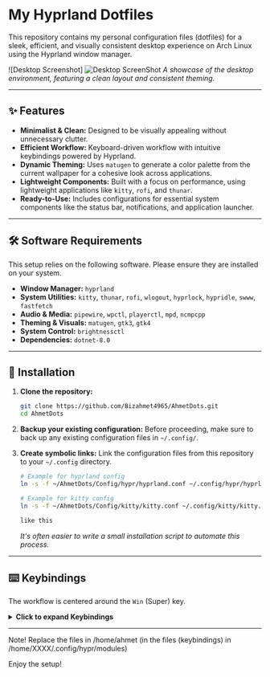# My Hyprland Dotfiles

This repository contains my personal configuration files (dotfiles) for a sleek, efficient, and visually consistent desktop experience on Arch Linux using the Hyprland window manager.

![Desktop Screenshot] <img src = https://github.com/user-attachments/assets/2bdff1ca-445c-4b56-a29f-557517806600 alt = "Desktop ScreenShot" />
*A showcase of the desktop environment, featuring a clean layout and consistent theming.*

---

## ✨ Features

- **Minimalist & Clean:** Designed to be visually appealing without unnecessary clutter.
- **Efficient Workflow:** Keyboard-driven workflow with intuitive keybindings powered by Hyprland.
- **Dynamic Theming:** Uses `matugen` to generate a color palette from the current wallpaper for a cohesive look across applications.
- **Lightweight Components:** Built with a focus on performance, using lightweight applications like `kitty`, `rofi`, and `thunar`.
- **Ready-to-Use:** Includes configurations for essential system components like the status bar, notifications, and application launcher.

---

## 🛠️ Software Requirements

This setup relies on the following software. Please ensure they are installed on your system.

- **Window Manager:** `hyprland`
- **System Utilities:** `kitty`, `thunar`, `rofi`, `wlogout`, `hyprlock`, `hypridle`, `swww`, `fastfetch`
- **Audio & Media:** `pipewire`, `wpctl`, `playerctl`, `mpd`, `ncmpcpp`
- **Theming & Visuals:** `matugen`, `gtk3`, `gtk4`
- **System Control:** `brightnessctl`
- **Dependencies:** `dotnet-8.0`

---

## 🚀 Installation

1.  **Clone the repository:**
    ```bash
    git clone https://github.com/Bizahmet4965/AhmetDots.git
    cd AhmetDots
    ```

2.  **Backup your existing configuration:**
    Before proceeding, make sure to back up any existing configuration files in `~/.config/`.

3.  **Create symbolic links:**
    Link the configuration files from this repository to your `~/.config` directory.
    ```bash
    # Example for hyprland config
    ln -s -f ~/AhmetDots/Config/hypr/hyprland.conf ~/.config/hypr/hyprland.conf

    # Example for kitty config
    ln -s -f ~/AhmetDots/Config/kitty/kitty.conf ~/.config/kitty/kitty.conf

    like this
    ```
    *It's often easier to write a small installation script to automate this process.*

---

## ⌨️ Keybindings

The workflow is centered around the `Win` (Super) key.

<details>
<summary><strong>Click to expand Keybindings</strong></summary>

### Basic Application and Window Management

| Shortcut | Action |
|---|---|
| `Win + Q` | Open terminal (`kitty`) |
| `Win + C` | Close active window |
| `Win + E` | Open file manager (`thunar`) |
| `Win + R` | Open application launcher (`rofi`) |
| `Win + F` | Toggle fullscreen |
| `Win + V` | Toggle floating mode |
| `Win + K` | Shows Prayer Times as Notification 
| `Win + CTRL + D` | Open Discord |

### System and Session Management

| Shortcut | Action |
|---|---|
| `Win + M` | Exit Hyprland session |
| `Win + L` | Show logout menu (`wlogout`) |
| `Win + Shift + L` | Lock the screen (`hyprlock`) |
| `PrintScreen` | Take a screenshot of a selected area |

### Window Focus and Movement

| Shortcut | Action |
|---|---|
| `Win + Arrow Keys` | Focus window in the specified direction |
| `Win + Shift + Arrow Keys` | Move active window in the specified direction |

### Workspaces

| Shortcut | Action |
|---|---|
| `Win + [1-9]` | Switch to workspace 1-9 |
| `Win + Shift + [1-9]` | Move active window to workspace 1-9 |
| `Win + Mouse Wheel` | Cycle through workspaces |

### Multimedia and Hardware Controls

| Shortcut | Action |
|---|---|
| `Media Keys` | Control media playback (`playerctl`) |
| `Volume Keys` | Adjust system volume (`wpctl`) |
| `Brightness Keys` | Adjust screen brightness (`brightnessctl`) |

</details>

---
Note! Replace the files in /home/ahmet (in the files (keybindings) in /home/XXXX/.config/hypr/modules)

Enjoy the setup!
